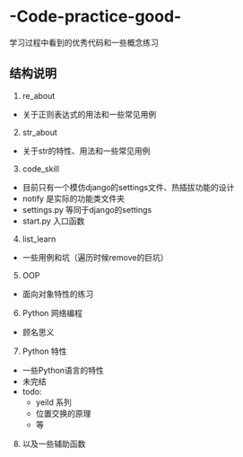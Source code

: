 # -Code-practice-good-
学习过程中看到的优秀代码和一些概念练习
## 结构说明
1. re_about
  - 关于正则表达式的用法和一些常见用例
2. str_about
  - 关于str的特性、用法和一些常见用例
3. code_skill
  - 目前只有一个模仿django的settings文件、热插拔功能的设计
  - notify 是实际的功能类文件夹
  - settings.py 等同于django的settings
  - start.py 入口函数
4. list_learn
  - 一些用例和坑（遍历时候remove的巨坑）
5. OOP
  - 面向对象特性的练习
6. Python 网络编程
  - 顾名思义
7. Python 特性
  - 一些Python语言的特性
  - 未完结
  - todo:
    - yeild 系列
    - 位置交换的原理
    - 等
8. 以及一些辅助函数
